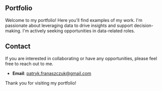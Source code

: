 ## Portfolio

Welcome to my portfolio! Here you'll find examples of my work. I'm passionate about leveraging data to drive insights and support decision-making. I'm actively seeking opportunities in data-related roles.

## Contact

If you are interested in collaborating or have any opportunities, please feel free to reach out to me.

- **Email**: patryk.franaszczuk@gmail.com

Thank you for visiting my portfolio!
